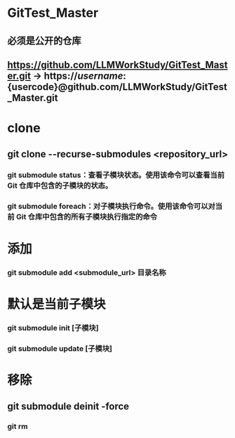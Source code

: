 # GitTest_Master

## 必须是公开的仓库
## https://github.com/LLMWorkStudy/GitTest_Master.git -> https://${username}:${usercode}@github.com/LLMWorkStudy/GitTest_Master.git
###
<!-- [user]
	name = ${username}
	password = ${usercode} -->
###

# clone
## git clone --recurse-submodules <repository_url>
### git submodule status：查看子模块状态。使用该命令可以查看当前 Git 仓库中包含的子模块的状态。
### git submodule foreach：对子模块执行命令。使用该命令可以对当前 Git 仓库中包含的所有子模块执行指定的命令

# 添加
### git submodule add <submodule_url> 目录名称

# 默认是当前子模块
### git submodule init [子模块] 
### git submodule update [子模块]

# 移除
## git submodule deinit -force
### git rm <submodule>

